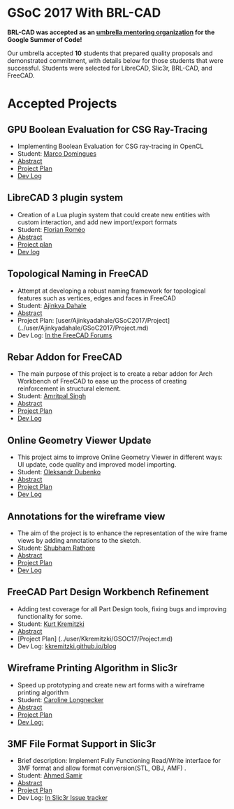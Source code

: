 # GSoC 2017 With BRL-CAD

**BRL-CAD was accepted as an [umbrella mentoring
organization](https://summerofcode.withgoogle.com) for the Google Summer
of Code!**

Our umbrella accepted **10** students that prepared quality proposals
and demonstrated commitment, with details below for those students that
were successful. Students were selected for LibreCAD, Slic3r, BRL-CAD,
and FreeCAD.

# Accepted Projects

## GPU Boolean Evaluation for CSG Ray-Tracing

-   Implementing Boolean Evaluation for CSG ray-tracing in OpenCL
-   Student: [Marco Domingues](../user/Marco-domingues.md)
-   [Abstract](https://summerofcode.withgoogle.com/projects/#4523183467134976)
-   [Project Plan](../user/Marco-domingues/GSoC17/Project.md)
-   [Dev Log](../user/Marco-domingues/GSoC17/Log.md)

## LibreCAD 3 plugin system

-   Creation of a Lua plugin system that could create new entities with
    custom interaction, and add new import/export formats
-   Student: [Florian Roméo](../user/Feragon.xi.md)
-   [Abstract](https://summerofcode.withgoogle.com/projects/#6730569560883200)
-   [Project plan](../user/Feragon.xi/GSoC2017/Project.md)
-   [Dev log](https://gsoc17.feragon.net)

## Topological Naming in FreeCAD

-   Attempt at developing a robust naming framework for topological
    features such as vertices, edges and faces in FreeCAD
-   Student: [Ajinkya Dahale](https://www.github.com/AjinkyaDahale)
-   [Abstract](https://summerofcode.withgoogle.com/projects/#6748039212433408)
-   Project Plan: [user/Ajinkyadahale/GSoC2017/Project] (../user/Ajinkyadahale/GSoC2017/Project.md)
-   Dev Log: [In the FreeCAD Forums](https://forum.freecadweb.org/viewtopic.php?f=10&t=22373)

## Rebar Addon for FreeCAD

-   The main purpose of this project is to create a rebar addon for Arch
    Workbench of FreeCAD to ease up the process of creating
    reinforcement in structural element.
-   Student: [Amritpal Singh](../user/Amritpal_singh.md)
-   [Abstract](https://summerofcode.withgoogle.com/projects/#6238786819194880)
-   [Project Plan](../user/Amritpal_singh/gsoc_proposal.md)
-   [Dev Log](../user/Amritpal_singh/GSoC17/logs.md)

## Online Geometry Viewer Update

-   This project aims to improve Online Geometry Viewer in different
    ways: UI update, code quality and improved model importing.
-   Student: [Oleksandr Dubenko](../user/Oleksandr_dubenko.md)
-   [Abstract](https://summerofcode.withgoogle.com/projects/#4526810365689856)
-   [Project Plan](../user/Oleksandr_dubenko/GSoC2017/Project.md)
-   [Dev Log](https://blog.esde.name)

## Annotations for the wireframe view

-   The aim of the project is to enhance the representation of the wire
    frame views by adding annotations to the sketch.
-   Student: [Shubham
    Rathore](../user/Gabbar1947/ShubhamRathore.md)
-   [Abstract](https://summerofcode.withgoogle.com/projects/#6403367952711680)
-   [Project Plan](../user/Gabbar1947/GSOC17/Project.md)
-   [Dev Log](https://rathoresaab.wordpress.com/gsoclogs)

## FreeCAD Part Design Workbench Refinement

-   Adding test coverage for all Part Design tools, fixing bugs and
    improving functionality for some.
-   Student: [Kurt Kremitzki](https://kkremitzki.github.io)
-   [Abstract](https://summerofcode.withgoogle.com/projects/#5752969237626880)
-   [Project Plan] (../user/Kkremitzki/GSOC17/Project.md)
-   Dev Log: [kkremitzki.github.io/blog](https://kkremitzki.github.io/blog)

## Wireframe Printing Algorithm in Slic3r

-   Speed up prototyping and create new art forms with a wireframe
    printing algorithm
-   Student: [Caroline Longnecker](http://clongnecker.com)
-   [Abstract](https://summerofcode.withgoogle.com/projects/#5662414690320384)
-   [Project Plan](http://clongnecker.com/projects/wireframe)
-   [Dev Log:](http://clongnecker.com/blog)

## 3MF File Format Support in Slic3r

-   Brief description: Implement Fully Functioning Read/Write interface
    for 3MF format and allow format conversion(STL, OBJ, AMF) .
-   Student: [Ahmed Samir](../user/Ahmedsamir.md)
-   [Abstract](https://summerofcode.withgoogle.com/projects/#6343944127381504)
-   [Project Plan](https://github.com/Samir55/Slic3r/wiki/Project-Plan)
-   Dev Log: [In Slic3r Issue
    tracker](https://github.com/alexrj/Slic3r/issues/3934)
